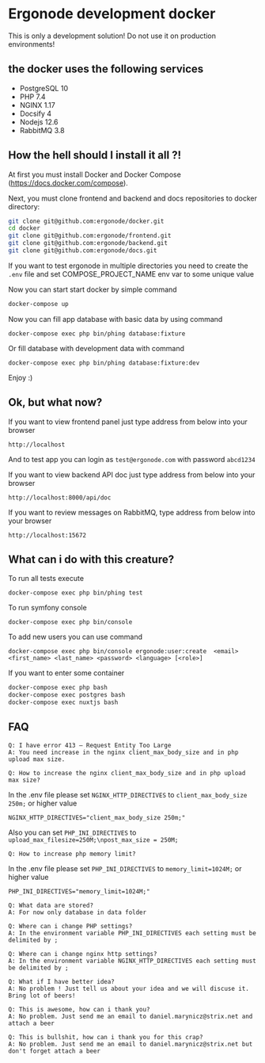 # Ergonode development docker

This is only a development solution! Do not use it on production environments!

## the docker uses the following services

 - PostgreSQL 10
 - PHP 7.4
 - NGINX 1.17
 - Docsify 4
 - Nodejs 12.6 
 - RabbitMQ 3.8
 
## How the hell should I install it all ?!

At first you must install Docker and Docker Compose (https://docs.docker.com/compose).

Next, you must clone frontend and backend and docs repositories to docker directory:

```bash
git clone git@github.com:ergonode/docker.git
cd docker
git clone git@github.com:ergonode/frontend.git
git clone git@github.com:ergonode/backend.git
git clone git@github.com:ergonode/docs.git
```





If you want to test ergonode in multiple directories you need to create the  `.env` file and set
COMPOSE_PROJECT_NAME env var to some unique value

Now you can start start docker by simple command

```bash
docker-compose up
```

Now you can fill  app database with basic data by using command
```
docker-compose exec php bin/phing database:fixture
```

Or fill database with development data with command
```
docker-compose exec php bin/phing database:fixture:dev
```

Enjoy :)

## Ok, but what now?


If you want to view frontend panel just type address from below into your browser

```
http://localhost
```

And to test app you can login as `test@ergonode.com` with password `abcd1234`

If you want to view backend API doc just type address from below into your browser

```
http://localhost:8000/api/doc
```

If you want to review messages on RabbitMQ, type address from below into your browser

```
http://localhost:15672
```

## What can i do with this creature?

To run all tests execute 
```
docker-compose exec php bin/phing test
```

To run symfony console 
```
docker-compose exec php bin/console
```

To add new users you can use command 
```
docker-compose exec php bin/console ergonode:user:create  <email> <first_name> <last_name> <password> <language> [<role>]
```

If you want to enter some container

```bash
docker-compose exec php bash
docker-compose exec postgres bash
docker-compose exec nuxtjs bash
```

## FAQ

```
Q: I have error 413 – Request Entity Too Large
A: You need increase in the nginx client_max_body_size and in php upload max size. 
```

```
Q: How to increase the nginx client_max_body_size and in php upload max size?
```

In the .env file please set `NGINX_HTTP_DIRECTIVES` to `client_max_body_size 250m;` or higher value
```
NGINX_HTTP_DIRECTIVES="client_max_body_size 250m;" 
```
Also you can set `PHP_INI_DIRECTIVES` to `upload_max_filesize=250M;\npost_max_size = 250M;`

```
Q: How to increase php memory limit?
```
In the .env file please set `PHP_INI_DIRECTIVES` to `memory_limit=1024M;` or higher value

```
PHP_INI_DIRECTIVES="memory_limit=1024M;" 
```

```
Q: What data are stored?
A: For now only database in data folder
```

```
Q: Where can i change PHP settings?
A: In the environment variable PHP_INI_DIRECTIVES each setting must be delimited by ;
```

```
Q: Where can i change nginx http settings?
A: In the environment variable NGINX_HTTP_DIRECTIVES each setting must be delimited by ;
```

```
Q: What if I have better idea?
A: No problem ! Just tell us about your idea and we will discuse it. Bring lot of beers!
```

```
Q: This is awesome, how can i thank you?
A: No problem. Just send me an email to daniel.marynicz@strix.net and attach a beer
```

```
Q: This is bullshit, how can i thank you for this crap?
A: No problem. Just send me an email to daniel.marynicz@strix.net but don't forget attach a beer
```

